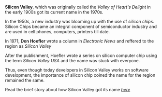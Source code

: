**Silicon Valley**, which was originally called the *Valley of Heart's Delight* in the early 1900s got its current name in the 1970s.

In the 1950s, a new industry was blooming up with the use of *silicon chips*. Silicon Chips became an integral component of semiconductor industry and are used in cell phones, computers, printers till date.

In 1971, **Don Hoefler** wrote a column in *Electronic News* and reffered to the region as *Silicon Valley*

After the publishment, Hoefler wrote a series on silicon computer chip using the term *Silicon Valley USA* and the name was stuck with everyone.

Thus, even though today developers in Silicon Valley works on software development, the importance of silicon chip coined the name for the region remained the same.

Read the brief story about how Silicon Valley got its name [*here*](https://www.businessinsider.in/tech/heres-the-story-behind-how-silicon-valley-got-its-name/articleshow/62000682.cms)













